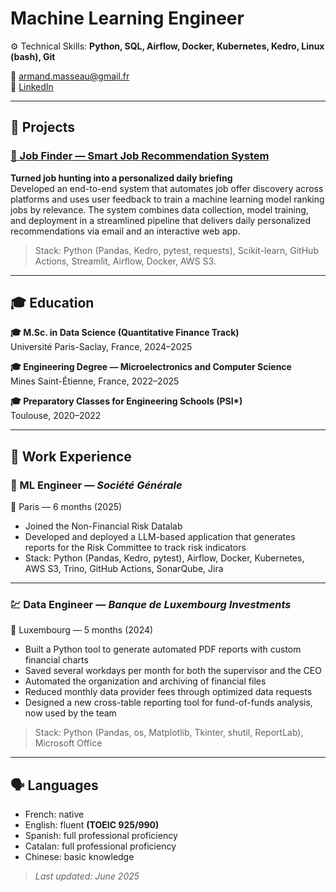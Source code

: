 # Machine Learning Engineer

⚙️ Technical Skills: **Python, SQL, Airflow, Docker, Kubernetes, Kedro, Linux (bash), Git**

📧 armand.masseau@gmail.fr  
🔗 [LinkedIn](https://www.linkedin.com/in/armand-masseau)  

---

## 🧠 Projects

### [📌 Job Finder — Smart Job Recommendation System](https://github.com/armandmasseaugit/job_finder)

**Turned job hunting into a personalized daily briefing**  
Developed an end-to-end system that automates job offer discovery across platforms and uses user feedback to train a machine learning model ranking jobs by relevance. The system combines data collection, model training, and deployment in a streamlined pipeline that delivers daily personalized recommendations via email and an interactive web app.  
> Stack: Python (Pandas, Kedro, pytest, requests), Scikit-learn, GitHub Actions, Streamlit, Airflow, Docker, AWS S3.

---

## 🎓 Education

**🎓 M.Sc. in Data Science (Quantitative Finance Track)**  
Université Paris-Saclay, France, 2024–2025  

**🎓 Engineering Degree — Microelectronics and Computer Science**  
Mines Saint-Étienne, France, 2022–2025  

**🎓 Preparatory Classes for Engineering Schools (PSI\*)**  
Toulouse, 2020–2022

---

## 💼 Work Experience

### 🏦 ML Engineer — *Société Générale*  
📍 Paris — 6 months (2025)

- Joined the Non-Financial Risk Datalab  
- Developed and deployed a LLM-based application that generates reports for the Risk Committee to track risk indicators  
- Stack: Python (Pandas, Kedro, pytest), Airflow, Docker, Kubernetes, AWS S3, Trino, GitHub Actions, SonarQube, Jira

---

### 💹 Data Engineer — *Banque de Luxembourg Investments*  
📍 Luxembourg — 5 months (2024)

- Built a Python tool to generate automated PDF reports with custom financial charts  
- Saved several workdays per month for both the supervisor and the CEO  
- Automated the organization and archiving of financial files  
- Reduced monthly data provider fees through optimized data requests  
- Designed a new cross-table reporting tool for fund-of-funds analysis, now used by the team  
> Stack: Python (Pandas, os, Matplotlib, Tkinter, shutil, ReportLab), Microsoft Office


---

## 🗣️ Languages

- French: native  
- English: fluent **(TOEIC 925/990)**  
- Spanish: full professional proficiency  
- Catalan: full professional proficiency  
- Chinese: basic knowledge


> *Last updated: June 2025*
